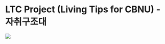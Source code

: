 # LTC Project (Living Tips for CBNU) - 자취구조대
<img src="https://img.shields.io/badge/Python-#3776AB?style=flat-square&logo=Python&logoColor=blue"/>
